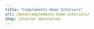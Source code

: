 ```yaml
---
title: "Complements Home Interiors"
url: /bend/complements-home-interiors/
shop: interior decoration
---
```

